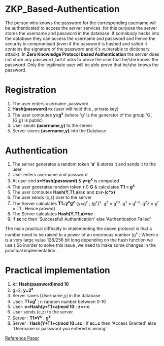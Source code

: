 # ZKP_Based-Authentication
The person who knows the password for the corresponding username will be authenticated to access the server services ,for this purpose the server stores the username and password in the database .If somebody hacks into the database they can access the username and password and hence the security is compromised (even if the password is hashed and salted it contains the signature of the password and it's vulnerable to dictionary attack).
In  __Zero Knowledge Protocol based Authentication__ the server does not store any password ,but it asks to prove the user that he/she knows the password .Only the legitimate user will be able prove that he/she knows the password.

# Registration
1) The user enters username ,password
2) __Hash(password)=x__ (user will hold this , private key)
3) The user computes __y=g<sup>x</sup>__ (where 'g' is the generator of the group 'G',{G,g} is public)
4) User sends __(username,y)__ to the server
5) Server stores __(username,y)__ into the Database

# Authentication
1) The server generates a random token __'a'__ & stores it and sends it to the user 
2) User enters username and password
3) At user end __x=Hash(password)__ & __y=g<sup>x</sup>__ is computed
4) The user generates random token __r__ Є __G__ & calculates __T1 = g<sup>x</sup>__
5) The user computes __Hash(Y,T1,a)=c__ and __z=r-(c*x)__
6) The user sends (c,z) over to the server
7) The Server calculates __T1=y<sup>c</sup>g<sup>z</sup>__ {y=g<sup>x</sup> ; (g<sup>c</sup>)<sup>x</sup>. g<sup>z</sup> = g<sup>cx</sup>. g<sup>z</sup> = g<sup>r-z</sup>. g<sup>z</sup>z = g<sup>r</sup> = T1 ; Hence proved}
8) The Server calculates __Hash(Y,T1,a)=sc__ 
9) If __sc=c__ then 'Successfull Authentication' else 'Authentication Failed'

The main practical difficulty in implementing the above protocol is that a number need to be raised to a power of an enormous 
number (g<sup>x</sup> ; Where x is a very large value 128/256 bit long depending on the hash function we use ).So inorder to solve this 
issue ,we need to make some changes in the practical implementation . 

# Practical implementation
1) __x= Hash(password)mod 10__ 
2) g=2; __y=2<sup>x</sup>__
3) Server saves [Username,y] in the database
4) User: __T1=g<sup>r</sup>__ ; r: random number between 0-10 
5) User: __c=Hash(y+T1+a)mod 10__ ; __z=r-c__
6) User sends (c,z) to the server
7) Server : __T1=Y<sup>c</sup>__ . __g<sup>z</sup>__
8) Server : __Hash(Y+T1+c)mod 10=sc__ ; if __sc=c__ then 'Access Granted' else 'Username or password you entered is wrong'


[Reference Paper](http://ojs.pythonpapers.org/index.php/tppm/article/view/155/142)
